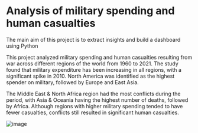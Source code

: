 # Analysis of military spending and human casualties
The main aim of this project is to extract insights and  build a dashboard using Python

This project analyzed military spending and human casualties resulting from war across different regions of the world from 1960 to 2021. The study found that military expenditure has been increasing in all regions, with a significant spike in 2010. North America was identified as the highest spender on military, followed by Europe and East Asia.


The Middle East & North Africa region had the most conflicts during the period, with Asia & Oceania having the highest number of deaths, followed by Africa. Although regions with higher military spending tended to have fewer casualties, conflicts still resulted in significant human casualties.

![image](https://github.com/seyifalope/Dashboard-and-Visualization-Using-Python/assets/126199071/23c5a247-cdb0-465f-9877-3cb82fd8dd04)
